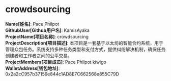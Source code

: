 # crowdsourcing

**Name[姓名]**: Pace Philpot  
**GithubUser[Github用户名]**: KamisAyaka  
**ProjectName[项目名称]**: crowdsourcing  
**ProjectDescription[项目描述]**: 本项目是一套基于以太坊的智能合约系统，用于管理众包任务。系统支持多种任务类型和支付方式，提供纠纷解决机制，确保任务创建者和工作者之间的公平交易。  
**ProjectMembers[项目成员]**: Pace Philpot kiwigo  
**WalletAddress[钱包地址]**: 0x2a2cC957b37159e844c1AD8E7C662568e855C79D